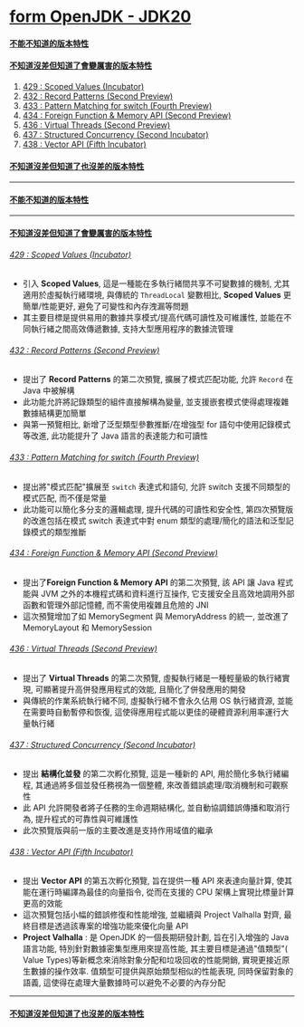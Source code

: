 <a id="head"></a>

# [form OpenJDK - JDK20](https://openjdk.org/projects/jdk/20)

#### <a id="head1"></a> [不能不知道的版本特性](#不能不知道的版本特性)

#### <a id="head2"></a> [不知道沒差但知道了會變厲害的版本特性](#不知道沒差但知道了會變厲害的版本特性)

1. [429 : Scoped Values (Incubator)](#429--scoped-values--incubator-)
1. [432 : Record Patterns (Second Preview)](#432--record-patterns--second-preview-)
1. [433 : Pattern Matching for switch (Fourth Preview)](#433--pattern-matching-for-switch--fourth-preview-)
1. [434 : Foreign Function & Memory API (Second Preview)](#434--foreign-function--memory-api--second-preview-)
1. [436 : Virtual Threads (Second Preview)](#436--virtual-threads--second-preview-)
1. [437 : Structured Concurrency (Second Incubator)](#437--structured-concurrency--second-incubator-)
1. [438 : Vector API (Fifth Incubator)](#438--vector-api--fifth-incubator-)

#### <a id="head3"></a> [不知道沒差但知道了也沒差的版本特性](#不知道沒差但知道了也沒差的版本特性)

---

#### [不能不知道的版本特性](#head1)

---

#### [不知道沒差但知道了會變厲害的版本特性](#head2)

###### [429 : Scoped Values (Incubator)](https://openjdk.org/jeps/429)

  - 引入 **Scoped Values**, 這是一種能在多執行緒間共享不可變數據的機制, 尤其適用於虛擬執行緒環境, 與傳統的 `ThreadLocal` 變數相比, **Scoped Values**
    更簡單/性能更好, 避免了可變性和內存洩漏等問題
  - 其主要目標是提供易用的數據共享模式/提高代碼可讀性及可維護性, 並能在不同執行緒之間高效傳遞數據, 支持大型應用程序的數據流管理

###### [432 : Record Patterns (Second Preview)](https://openjdk.org/jeps/432)

  - 提出了 **Record Patterns** 的第二次預覽, 擴展了模式匹配功能, 允許 `Record` 在 Java 中被解構
  - 此功能允許將記錄類型的組件直接解構為變量, 並支援嵌套模式使得處理複雜數據結構更加簡單
  - 與第一預覽相比, 新增了泛型類型參數推斷/在增強型 for 語句中使用記錄模式等改進, 此功能提升了 Java 語言的表達能力和可讀性

###### [433 : Pattern Matching for switch (Fourth Preview)](https://openjdk.org/jeps/433)

  - 提出將"模式匹配"擴展至 `switch` 表達式和語句, 允許 switch 支援不同類型的模式匹配, 而不僅是常量
  - 此功能可以簡化多分支的邏輯處理, 提升代碼的可讀性和安全性, 第四次預覽版的改進包括在模式 switch 表達式中對 enum 類型的處理/簡化的語法和泛型記錄模式的類型推斷

###### [434 : Foreign Function & Memory API (Second Preview)](https://openjdk.org/jeps/434)

  - 提出了**Foreign Function & Memory API** 的第二次預覽, 該 API 讓 Java 程式能與 JVM 之外的本機程式碼和資料進行互操作, 它支援安全且高效地調用外部函數和管理外部記憶體,
    而不需使用複雜且危險的 JNI
  - 這次預覽增加了如 MemorySegment 與 MemoryAddress 的統一, 並改進了 MemoryLayout 和 MemorySession

###### [436 : Virtual Threads (Second Preview)](https://openjdk.org/jeps/436)

  - 提出了 **Virtual Threads** 的第二次預覽, 虛擬執行緒是一種輕量級的執行緒實現, 可顯著提升高併發應用程式的效能, 且簡化了併發應用的開發
  - 與傳統的作業系統執行緒不同, 虛擬執行緒不會永久佔用 OS 執行緒資源, 並能在需要時自動暫停和恢復, 這使得應用程式能以更佳的硬體資源利用率運行大量執行緒

###### [437 : Structured Concurrency (Second Incubator)](https://openjdk.org/jeps/437)

  - 提出 **結構化並發** 的第二次孵化預覽, 這是一種新的 API, 用於簡化多執行緒編程, 其通過將多個並發任務視為一個整體, 來改善錯誤處理/取消機制和可觀察性
  - 此 API 允許開發者將子任務的生命週期結構化, 並自動協調錯誤傳播和取消行為, 提升程式的可靠性與可維護性
  - 此次預覽版與前一版的主要改進是支持作用域值的繼承

###### [438 : Vector API (Fifth Incubator)](https://openjdk.org/jeps/438)
  - 提出 **Vector API** 的第五次孵化預覽, 旨在提供一種 API 來表達向量計算, 使其能在運行時編譯為最佳的向量指令, 從而在支援的 CPU 架構上實現比標量計算更高的效能
  - 這次預覽包括小幅的錯誤修復和性能增強, 並繼續與 Project Valhalla 對齊, 最終目標是透過該專案的增強功能來優化向量 API
  - **Project Valhalla** :  是 OpenJDK 的一個長期研發計劃, 旨在引入增強的 Java 語言功能, 特別針對數據密集型應用來提高性能, 其主要目標是通過"值類型"(
    Value Types)等新概念來消除對象分配和垃圾回收的性能開銷, 實現更接近原生數據的操作效率. 值類型可提供與原始類型相似的性能表現, 同時保留對象的語義,
    這使得在處理大量數據時可以避免不必要的內存分配

---

#### [不知道沒差但知道了也沒差的版本特性](#head3)
